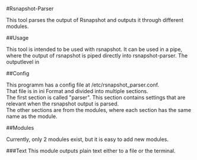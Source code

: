 #Rsnapshot-Parser

This tool parses the output of Rsnapshot and outputs it through different modules.

##Usage

This tool is intended to be used with rsnapshot. It can be used in a pipe, where the output of rsnapshot is piped 
directly into rsnapshot-parser. The outputlevel in 

##Config

This programm has a config file at /etc/rsnapshot_parser.conf.  
That file is in ini Format and divided into multiple sections.  
The first section is called "parser". This section contains settings that are relevant when the rsnapshot output is 
parsed.  
The other sections are from the modules, where each section has the same name as the module.

##Modules

Currently, only 2 modules exist, but it is easy to add new modules.

###Text
This module outputs plain text either to a file or the terminal.

